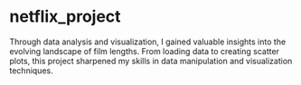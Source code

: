 # netflix_project
Through data analysis and visualization, I gained valuable insights into the evolving landscape of film lengths. From loading data to creating scatter plots, this project sharpened my skills in data manipulation and visualization techniques. 
